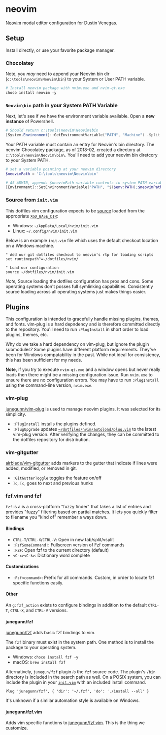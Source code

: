# neovim

[Neovim](https://www.neovim.io/) modal editor configuration for Dustin Venegas. 


## Setup

Install directly, or use your favorite package manager.


### Chocolatey
Note, you *may* need to append your Neovim bin dir (`c:\tools\neovim\Neovim\bin`) to your System or User PATH variable.

```ps1
# Install neovim package with nvim.exe and nvim-qt.exe
choco install neovim -y
```

### `Neovim\bin` path in your System PATH Variable
Next, let's see if we have the environment variable available. Open a **new instance** of Powershell.

```ps1
# Should return c:\tools\neovim\Neovim\bin
[System.Environment]::GetEnvironmentVariable("PATH", "Machine") -Split ';' | Where-Object { $_ -like 'c:\tools\neovim\Neovim\bin*' }
```

Your PATH variable must contain an entry for Neovim's bin directory. The neovim Chocolatey package, as of 2018-02, created a directory at `c:\tools\neovim\Neovim\bin\`. You'll need to add your neovim bin diretcory to your System PATH.

```ps1
# set a variable pointing at your neovim directory
$neovimPath = 'C:\tools\neovim\Neovim\bin'

# AS ADMIN, appends $neovimPath variable contents to system PATH variable
[Environment]::SetEnvironmentVariable("PATH", "$($env:PATH);$neovimPath", "Machine")
```


### Source from `init.vim`

This dotfiles vim configuration expects to be [source](https://neovim.io/doc/user/repeat.html#:source) loaded from the appropriate [`XGD_BASE_DIR`](https://specifications.freedesktop.org/basedir-spec/basedir-spec-latest.html):
  * Windows: `~/AppData/Local/nvim/init.vim`
  * Linux: `~/.config/nvim/init.vim` 

Below is an example `init.vim` file which uses the default checkout location on a Windows machine.

```viml
" Add our git dotfiles checkout to neovim's rtp for loading scripts
set runtimepath^=~/dotfiles/nvim/

" Load our configuration
source ~/dotfiles/nvim/init.vim
```

_Note,_ Source loading the dotfiles configuration has pros and cons. Some operating systems don't posses full symlinking capabilities. Consistently source loading across all operating systems just makes things easier.



## Plugins

This configuration is intended to gracefully handle missing plugins, themes, and fonts. vim-plug is a hard depndency and is therefore committed directly to the repository. You'll need to run `:PlugInstall` in short order to load plugins, themes, etc.

Why do we take a hard dependency on vim-plug, but ignore the plugin submodules? Some plugins have different platform requirements. They've been for Windows compatability in the past. While not ideal for consistency, this has been sufficient for my needs.

**Note,** if you try to execute `nvim-qt.exe` and a window opens but never really loads then there might be a missing configuration issue. Run `nvim.exe` to ensure there are no configuration errors. You may have to run `:PlugInstall` using the command-line version, `nvim.exe`. 

### vim-plug

[junegunn/vim-plug](https://github.com/junegunn/vim-plug) is used to manage neovim plugins. It was selected for its simplicity. 

  * `:PlugInstall` installs the plugins defined.
  * `:PlugUpgrade` updates [`~/dotfiles/nvim/autoload/plug.vim`](./autoload/plug.vim) to the latest vim-plug version. After verifying the changes, they can be committed to the dotfiles repository for distribution.


### vim-gitgutter
[airblade/vim-gitgutter](https://github.com/airblade/vim-gitgutter) adds markers to the gutter that indicate if lines were added, modified, or removed in git. 

  * `:GitGutterToggle` toggles the feature on/off
  * `]c`, `[c`, goes to next and previous hunks


### fzf.vim and fzf

`fzf` is a is a cross-platform "fuzzy finder" that takes a list of entries and provides "fuzzy" filtering based on partial matches. It lets you quickly filter to filename you "kind of" remember a ways down.

#### Bindings

  * `CTRL-T`/`CTRL-X`/`CTRL-V`: Open in new tab/split/vsplit
  * `:FzfSomeCommand!`: Fullscreen version of Fzf commands
  * `:FZF`: Open fzf to the current directory (default)
  * `<C-x><C-k>`: Dictionary word complete

#### Customizations

  * `:Fzf<command>`: Prefix for all commands. Custom, in order to locate fzf specific functions easily.

#### Other

An `g:fzf_action` exists to configure bindings in addition to the default `CTRL-T`, `CTRL-X`, and `CTRL-V` versions.


#### junegunn/fzf
[junegunn/fzf](https://github.com/junegunn/fzf) adds basic fzf bindings to vim. 

The `fzf` binary must exist in the system path. One method is to install the package to your operating system.

  * Windows: `choco install fzf -y`
  * macOS: `brew install fzf`

Alternatively, `junegun/fzf` plugin *is* the `fzf` source code. The plugin's `/bin` directory is included in the search path as well. On a POSIX system, you can include the plugin in your [`init.vim`](init.vim) with an included install command. 

```viml
Plug 'junegunn/fzf', { 'dir': '~/.fzf', 'do': './install --all' }
```

It's unknown if a similar automation style is available on Windows.

#### junegunn/fzf.vim
Adds vim specific functions to [junegunn/fzf.vim](https://github.com/junegunn/fzf.vim). This is the thing we customize.

